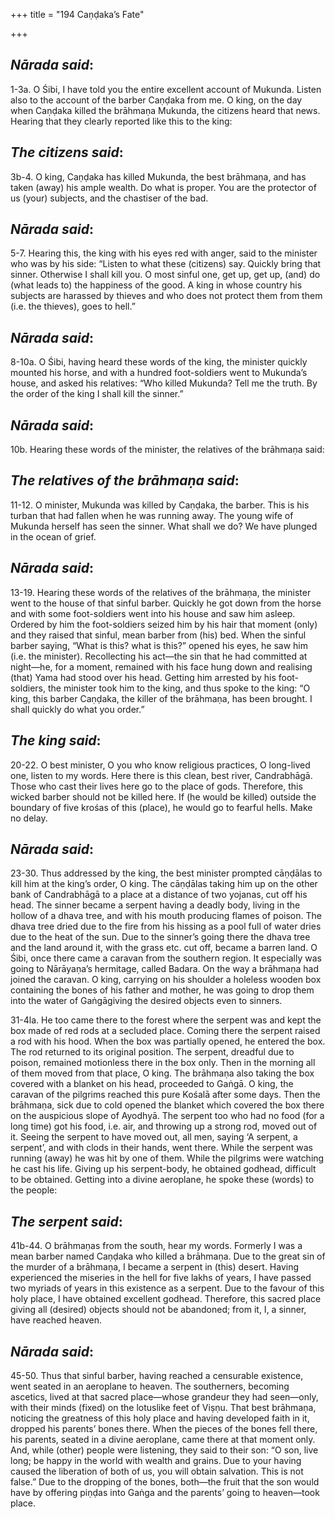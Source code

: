 +++
title = "194 Caṇḍaka’s Fate"

+++
 

## *Nārada said*:

1-3a. O Śibi, I have told you the entire excellent account of Mukunda. Listen also to the account of the barber Caṇḍaka from me. O king, on the day when Caṇḍaka killed the brāhmaṇa Mukunda, the citizens heard that news. Hearing that they clearly reported like this to the king:

## *The citizens said*:

3b-4. O king, Caṇḍaka has killed Mukunda, the best brāhmaṇa, and has taken (away) his ample wealth. Do what is proper. You are the protector of us (your) subjects, and the chastiser of the bad.

## *Nārada said*:

5-7. Hearing this, the king with his eyes red with anger, said to the minister who was by his side: “Listen to what these (citizens) say. Quickly bring that sinner. Otherwise I shall kill you. O most sinful one, get up, get up, (and) do (what leads to) the happiness of the good. A king in whose country his subjects are harassed by thieves and who does not protect them from them (i.e. the thieves), goes to hell.”

## *Nārada said*:

8-10a. O Śibi, having heard these words of the king, the minister quickly mounted his horse, and with a hundred foot-soldiers went to Mukunda’s house, and asked his relatives: “Who killed Mukunda? Tell me the truth. By the order of the king I shall kill the sinner.”

## *Nārada said*:

10b. Hearing these words of the minister, the relatives of the brāhmaṇa said:

## *The relatives of the brāhmaṇa said*:

11-12. O minister, Mukunda was killed by Caṇḍaka, the barber. This is his turban that had fallen when he was running away. The young wife of Mukunda herself has seen the sinner. What shall we do? We have plunged in the ocean of grief.

## *Nārada said*:

13-19. Hearing these words of the relatives of the brāhmaṇa, the minister went to the house of that sinful barber. Quickly he got down from the horse and with some foot-soldiers went into his house and saw him asleep. Ordered by him the foot-soldiers seized him by his hair that moment (only) and they raised that sinful, mean barber from (his) bed. When the sinful barber saying, “What is this? what is this?” opened his eyes, he saw him (i.e. the minister). Recollecting his act—the sin that he had committed at night—he, for a moment, remained with his face hung down and realising (that) Yama had stood over his head. Getting him arrested by his foot-soldiers, the minister took him to the king, and thus spoke to the king: “O king, this barber Caṇḍaka, the killer of the brāhmaṇa, has been brought. I shall quickly do what you order.”

## *The king said*:

20-22. O best minister, O you who know religious practices, O long-lived one, listen to my words. Here there is this clean, best river, Candrabhāgā. Those who cast their lives here go to the place of gods. Therefore, this wicked barber should not be killed here. If (he would be killed) outside the boundary of five krośas of this (place), he would go to fearful hells. Make no delay.

## *Nārada said*:

23-30. Thus addressed by the king, the best minister prompted cāṇḍālas to kill him at the king’s order, O king. The cāṇḍālas taking him up on the other bank of Candrabhāgā to a place at a distance of two yojanas, cut off his head. The sinner became a serpent having a deadly body, living in the hollow of a dhava tree, and with his mouth producing flames of poison. The dhava tree dried due to the fire from his hissing as a pool full of water dries due to the heat of the sun. Due to the sinner’s going there the dhava tree and the land around it, with the grass etc. cut off, became a barren land. O Śibi, once there came a caravan from the southern region. It especially was going to Nārāyaṇa’s hermitage, called Badara. On the way a brāhmaṇa had joined the caravan. O king, carrying on his shoulder a holeless wooden box containing the bones of his father and mother, he was going to drop them into the water of Gaṅgāgiving the desired objects even to sinners.

31-4la. He too came there to the forest where the serpent was and kept the box made of red rods at a secluded place. Coming there the serpent raised a rod with his hood. When the box was partially opened, he entered the box. The rod returned to its original position. The serpent, dreadful due to poison, remained motionless there in the box only. Then in the morning all of them moved from that place, O king. The brāhmaṇa also taking the box covered with a blanket on his head, proceeded to Gaṅgā. O king, the caravan of the pilgrims reached this pure Kośalā after some days. Then the brāhmaṇa, sick due to cold opened the blanket which covered the box there on the auspicious slope of Ayodhyā. The serpent too who had no food (for a long time) got his food, i.e. air, and throwing up a strong rod, moved out of it. Seeing the serpent to have moved out, all men, saying ‘A serpent, a serpent’, and with clods in their hands, went there. While the serpent was running (away) he was hit by one of them. While the pilgrims were watching he cast his life. Giving up his serpent-body, he obtained godhead, difficult to be obtained. Getting into a divine aeroplane, he spoke these (words) to the people:

## *The serpent said*:

41b-44. O brāhmaṇas from the south, hear my words. Formerly I was a mean barber named Caṇḍaka who killed a brāhmaṇa. Due to the great sin of the murder of a brāhmaṇa, I became a serpent in (this) desert. Having experienced the miseries in the hell for five lakhs of years, I have passed two myriads of years in this existence as a serpent. Due to the favour of this holy place, I have obtained excellent godhead. Therefore, this sacred place giving all (desired) objects should not be abandoned; from it, I, a sinner, have reached heaven.

## *Nārada said*:

45-50. Thus that sinful barber, having reached a censurable existence, went seated in an aeroplane to heaven. The southerners, becoming ascetics, lived at that sacred place—whose grandeur they had seen—only, with their minds (fixed) on the lotuslike feet of Viṣṇu. That best brāhmaṇa, noticing the greatness of this holy place and having developed faith in it, dropped his parents’ bones there. When the pieces of the bones fell there, his parents, seated in a divine aeroplane, came there at that moment only. And, while (other) people were listening, they said to their son: “O son, live long; be happy in the world with wealth and grains. Due to your having caused the liberation of both of us, you will obtain salvation. This is not false.” Due to the dropping of the bones, both—the fruit that the son would have by offering piṇḍas into Gaṅga and the parents’ going to heaven—took place.


